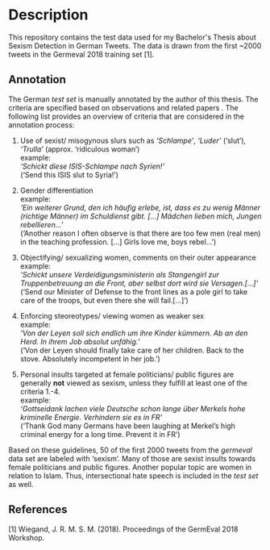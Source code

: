 # Description

This repository contains the test data used for my Bachelor's Thesis about Sexism Detection in German Tweets. The data is drawn from the first ~2000 tweets in the Germeval 2018 training set  [1]. 

## Annotation

The German *test set* is manually annotated by the author of this
thesis. The criteria are specified based on observations and related
papers . The following list provides an overview of criteria that are
considered in the annotation process:

1.  Use of sexist/ misogynous slurs such as *‘Schlampe’*, *‘Luder’*
    (‘slut’), *‘Trulla’* (approx. ‘ridiculous woman’)  
    example:  
    *‘Schickt diese ISIS-Schlampe nach Syrien!’*  
    (‘Send this ISIS slut to Syria!’)

2.  Gender differentiation  
    example:  
    *‘Ein weiterer Grund, den ich häufig erlebe, ist, dass es zu wenig
    Männer (richtige Männer) im Schuldienst gibt. \[...\] Mädchen lieben
    mich, Jungen rebellieren...’*  
    (‘Another reason I often observe is that there are too few men (real
    men) in the teaching profession. \[...\] Girls love me, boys
    rebel...’)

3.  Objectifying/ sexualizing women, comments on their outer
    appearance  
    example:  
    *‘Schickt unsere Verdeidigungsministerin als Stangengirl zur
    Truppenbetreuung an die Front, aber selbst dort wird sie
    Versagen.\[...\]’*  
    (‘Send our Minister of Defense to the front lines as a pole girl to
    take care of the troops, but even there she will fail.\[...\]’)

4.  Enforcing steoreotypes/ viewing women as weaker sex  
    example:  
    *‘Von der Leyen soll sich endlich um ihre Kinder kümmern. Ab an den
    Herd. In ihrem Job absolut unfähig.’*  
    (‘Von der Leyen should finally take care of her children. Back to
    the stove. Absolutely incompetent in her job.’)

5.  Personal insults targeted at female politicians/ public figures are
    generally **not** viewed as sexism, unless they fulfill at least one
    of the criteria 1.-4.  
    example:  
    *‘Gottseidank lachen viele Deutsche schon lange über Merkels hohe
    kriminelle Energie. Verhindern sie es in FR’*  
    (‘Thank God many Germans have been laughing at Merkel’s high
    criminal energy for a long time. Prevent it in FR’)

Based on these guidelines, 50 of the first 2000 tweets from the
*germeval* data set are labeled with ‘sexism’. Many of those are sexist
insults towards female politicians and public figures. Another popular
topic are women in relation to Islam. Thus, intersectional hate speech
is included in the *test set* as well.

## References

[1] Wiegand, J. R. M. S. M. (2018). Proceedings of the GermEval 2018 Workshop.
